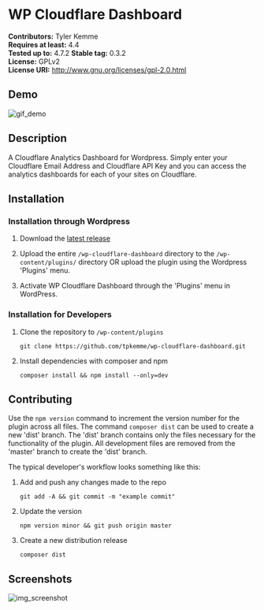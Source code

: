 # WP Cloudflare Dashboard #
**Contributors:**      Tyler Kemme  
**Requires at least:** 4.4  
**Tested up to:**      4.7.2
**Stable tag:**        0.3.2  
**License:**           GPLv2  
**License URI:**       http://www.gnu.org/licenses/gpl-2.0.html  

## Demo ##

![gif_demo](https://github.com/tpkemme/wp-cloudflare-dashboard/blob/master/assets/repo/wp-cloudflare-dashboard.gif)
## Description ##

A Cloudflare Analytics Dashboard for Wordpress.  Simply enter your Cloudflare Email Address and Cloudflare API Key and you can access the analytics dashboards for each of your sites on Cloudflare.

## Installation ##

### Installation through Wordpress ###

1. Download the [latest release](https://github.com/tpkemme/wp-cloudflare-dashboard/releases/latest)

2. Upload the entire `/wp-cloudflare-dashboard` directory to the `/wp-content/plugins/` directory OR upload the plugin using the Wordpress 'Plugins' menu.

3. Activate WP Cloudflare Dashboard through the 'Plugins' menu in WordPress.

### Installation for Developers ###

1. Clone the repository to `/wp-content/plugins`
	
	`git clone https://github.com/tpkemme/wp-cloudflare-dashboard.git`

2. Install dependencies with composer and npm
	
	`composer install && npm install --only=dev`

## Contributing ##

Use the `npm version` command to increment the version number for the plugin across all files.  The command `composer dist` can be used to create a new 'dist' branch.  The 'dist' branch contains only the files necessary for the functionality of the plugin. All development files are removed from the 'master' branch to create the 'dist' branch.

The typical developer's workflow looks something like this:

1. Add and push any changes made to the repo

	`git add -A && git commit -m "example commit"`

2. Update the version

	`npm version minor && git push origin master`

3. Create a new distribution release

	`composer dist`

## Screenshots ##

![img_screenshot](https://github.com/tpkemme/wp-cloudflare-dashboard/blob/master/assets/repo/wp-cloudflare-screenshot.png)
